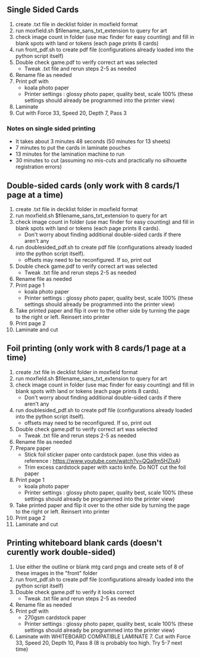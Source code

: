 ## Single Sided Cards
1. create .txt file in decklist folder in moxfield format
2. run moxfield.sh $filename_sans_txt_extension to query for art
3. check image count in folder (use mac finder for easy counting) and fill in blank spots with land or tokens (each page prints 8 cards)
4. run front_pdf.sh to create pdf file (configurations already loaded into the python script itself)
5. Double check game.pdf to verify correct art was selected
    - Tweak .txt file and rerun steps 2-5 as needed
6. Rename file as needed
7. Print pdf with
    - koala photo paper
    - Printer settings : glossy photo paper, quality best, scale 100% (these settings should already be programmed into the printer view)
8. Laminate
9. Cut with Force 33, Speed 20, Depth 7, Pass 3

### Notes on single sided printing
- It takes about 3 minutes 48 seconds (50 minutes for 13 sheets)
- 7 minutes to put the cards in laminate pouches
- 13 minutes for the lamination machine to run
- 30 minutes to cut (assuming no mis-cuts and practically no silhouette registration errors)

## Double-sided cards (only work with 8 cards/1 page at a time)
1. create .txt file in decklist folder in moxfield format
2. run moxfield.sh $filename_sans_txt_extension to query for art
3. check image count in folder (use mac finder for easy counting) and fill in blank spots with land or tokens (each page prints 8 cards).
    - Don't worry about finding additional double-sided cards if there aren't any
4. run doublesided_pdf.sh to create pdf file (configurations already loaded into the python script itself).
    - offsets may need to be reconfigured. If so, print out
5. Double check game.pdf to verify correct art was selected
    - Tweak .txt file and rerun steps 2-5 as needed
6. Rename file as needed
7. Print page 1
    - koala photo paper
    - Printer settings : glossy photo paper, quality best, scale 100% (these settings should already be programmed into the printer view)
8. Take printed paper and flip it over to the other side by turning the page to the right or left. Reinsert into printer
9. Print page 2
10. Laminate and cut

## Foil printing (only work with 8 cards/1 page at a time)
1. create .txt file in decklist folder in moxfield format
2. run moxfield.sh $filename_sans_txt_extension to query for art
3. check image count in folder (use mac finder for easy counting) and fill in blank spots with land or tokens (each page prints 8 cards).
    - Don't worry about finding additional double-sided cards if there aren't any
4. run doublesided_pdf.sh to create pdf file (configurations already loaded into the python script itself).
    - offsets may need to be reconfigured. If so, print out
5. Double check game.pdf to verify correct art was selected
    - Tweak .txt file and rerun steps 2-5 as needed
6. Rename file as needed
7. Prepare paper
    - Stick foil sticker paper onto cardstock paper. (use this video as reference : https://www.youtube.com/watch?v=QQa9m5HZlxA)
    - Trim excess cardstock paper with xacto knife. Do NOT cut the foil paper
8. Print page 1
    - koala photo paper
    - Printer settings : glossy photo paper, quality best, scale 100% (these settings should already be programmed into the printer view)
9. Take printed paper and flip it over to the other side by turning the page to the right or left. Reinsert into printer
10. Print page 2
11. Laminate and cut

## Printing whiteboard blank cards (doesn't curently work double-sided)
1. Use either the outline or blank mtg card pngs and create sets of 8 of these images in the "front" folder
2. run front_pdf.sh to create pdf file (configurations already loaded into the python script itself)
3. Double check game.pdf to verify it looks correct
    - Tweak .txt file and rerun steps 2-5 as needed
4. Rename file as needed
5. Print pdf with
    - 270gsm cardstock paper
    - Printer settings : glossy photo paper, quality best, scale 100% (these settings should already be programmed into the printer view)
6. Laminate with WHITEBOARD COMPATIBLE LAMINATE
   7. Cut with Force 33, Speed 20, Depth 10, Pass 8 (8 is probably too high. Try 5-7 next time) 